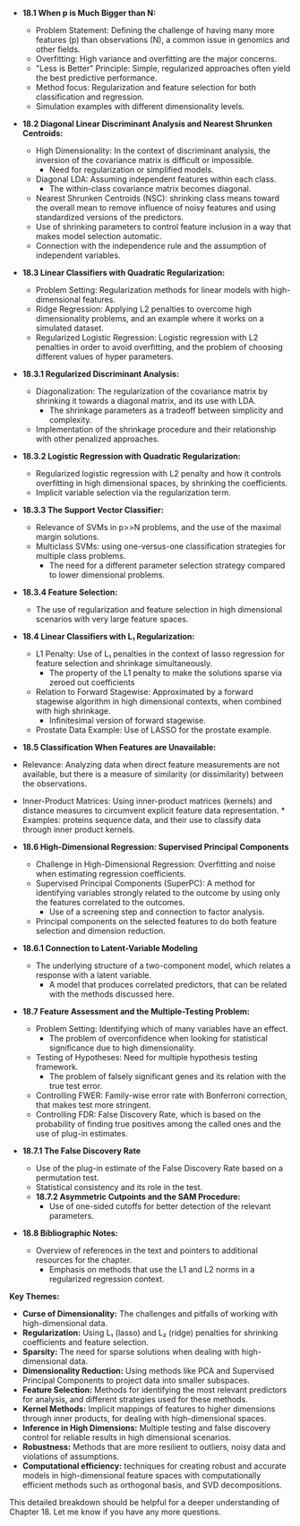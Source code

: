 
*   **18.1 When p is Much Bigger than N:**
    *   Problem Statement: Defining the challenge of having many more features (p) than observations (N), a common issue in genomics and other fields.
    *   Overfitting:  High variance and overfitting are the major concerns.
    *  "Less is Better" Principle:  Simple, regularized approaches often yield the best predictive performance.
    *   Method focus: Regularization and feature selection for both classification and regression.
    *  Simulation examples with different dimensionality levels.

*  **18.2 Diagonal Linear Discriminant Analysis and Nearest Shrunken Centroids:**
    * High Dimensionality: In the context of discriminant analysis, the inversion of the covariance matrix is difficult or impossible.
        *   Need for regularization or simplified models.
    *   Diagonal LDA:  Assuming independent features within each class.
        * The within-class covariance matrix becomes diagonal.
    *  Nearest Shrunken Centroids (NSC): shrinking class means toward the overall mean to remove influence of noisy features and using standardized versions of the predictors.
     *  Use of shrinking parameters to control feature inclusion in a way that makes model selection automatic.
     *  Connection with the independence rule and the assumption of independent variables.

* **18.3 Linear Classifiers with Quadratic Regularization:**
    *   Problem Setting:  Regularization methods for linear models with high-dimensional features.
    *   Ridge Regression: Applying L2 penalties to overcome high dimensionality problems, and an example where it works on a simulated dataset.
    *   Regularized Logistic Regression: Logistic regression with L2 penalties in order to avoid overfitting, and the problem of choosing different values of hyper parameters.

*   **18.3.1 Regularized Discriminant Analysis:**
    *  Diagonalization: The regularization of the covariance matrix by shrinking it towards a diagonal matrix, and its use with LDA.
       * The shrinkage parameters as a tradeoff between simplicity and complexity.
    *  Implementation of the shrinkage procedure and their relationship with other penalized approaches.
*   **18.3.2 Logistic Regression with Quadratic Regularization:**
     *  Regularized logistic regression with L2 penalty and how it controls overfitting in high dimensional spaces, by shrinking the coefficients.
     *  Implicit variable selection via the regularization term.

*   **18.3.3 The Support Vector Classifier:**
    *   Relevance of SVMs in p>>N problems, and the use of the maximal margin solutions.
    *   Multiclass SVMs: using one-versus-one classification strategies for multiple class problems.
         * The need for a different parameter selection strategy compared to lower dimensional problems.

*   **18.3.4 Feature Selection:**
    * The use of regularization and feature selection in high dimensional scenarios with very large feature spaces.

*   **18.4 Linear Classifiers with L₁ Regularization:**
    *   L1 Penalty:  Use of L₁ penalties in the context of lasso regression for feature selection and shrinkage simultaneously.
        *  The property of the L1 penalty to make the solutions sparse via zeroed out coefficients
    *  Relation to Forward Stagewise: Approximated by a forward stagewise algorithm in high dimensional contexts, when combined with high shrinkage.
        * Infinitesimal version of forward stagewise.
    *  Prostate Data Example: Use of LASSO for the prostate example.

*   **18.5 Classification When Features are Unavailable:**
   *   Relevance:  Analyzing data when direct feature measurements are not available, but there is a measure of similarity (or dissimilarity) between the observations.
   *   Inner-Product Matrices: Using inner-product matrices (kernels) and distance measures to circumvent explicit feature data representation.
    *   Examples: proteins sequence data, and their use to classify data through inner product kernels.
*   **18.6 High-Dimensional Regression: Supervised Principal Components**
    *   Challenge in High-Dimensional Regression: Overfitting and noise when estimating regression coefficients.
    *   Supervised Principal Components (SuperPC):  A method for identifying variables strongly related to the outcome by using only the features correlated to the outcomes.
        *  Use of a screening step and connection to factor analysis.
     * Principal components on the selected features to do both feature selection and dimension reduction.
 *   **18.6.1 Connection to Latent-Variable Modeling**
     * The underlying structure of a two-component model, which relates a response with a latent variable.
         * A model that produces correlated predictors, that can be related with the methods discussed here.

* **18.7 Feature Assessment and the Multiple-Testing Problem:**
   *   Problem Setting: Identifying which of many variables have an effect.
       *   The problem of overconfidence when looking for statistical significance due to high dimensionality.
    *   Testing of Hypotheses: Need for multiple hypothesis testing framework.
        *   The problem of falsely significant genes and its relation with the true test error.
   * Controlling FWER: Family-wise error rate with Bonferroni correction, that makes test more stringent.
    *  Controlling FDR: False Discovery Rate, which is based on the probability of finding true positives among the called ones and the use of plug-in estimates.
*  **18.7.1 The False Discovery Rate**
      *  Use of the plug-in estimate of the False Discovery Rate based on a permutation test.
      * Statistical consistency and its role in the test.
   *   **18.7.2 Asymmetric Cutpoints and the SAM Procedure:**
        *   Use of one-sided cutoffs for better detection of the relevant parameters.

*   **18.8 Bibliographic Notes:**
    *   Overview of references in the text and pointers to additional resources for the chapter.
        *  Emphasis on methods that use the L1 and L2 norms in a regularized regression context.

**Key Themes:**

*  **Curse of Dimensionality:**  The challenges and pitfalls of working with high-dimensional data.
*   **Regularization:**  Using L₁ (lasso) and L₂ (ridge) penalties for shrinking coefficients and feature selection.
*   **Sparsity:** The need for sparse solutions when dealing with high-dimensional data.
*   **Dimensionality Reduction:**  Using methods like PCA and Supervised Principal Components to project data into smaller subspaces.
*    **Feature Selection:** Methods for identifying the most relevant predictors for analysis, and different strategies used for these methods.
*   **Kernel Methods:** Implicit mappings of features to higher dimensions through inner products, for dealing with high-dimensional spaces.
*   **Inference in High Dimensions:** Multiple testing and false discovery control for reliable results in high dimensional scenarios.
*   **Robustness:** Methods that are more resilient to outliers, noisy data and violations of assumptions.
*  **Computational efficiency:** techniques for creating robust and accurate models in high-dimensional feature spaces with computationally efficient methods such as orthogonal basis, and SVD decompositions.

This detailed breakdown should be helpful for a deeper understanding of Chapter 18. Let me know if you have any more questions.
